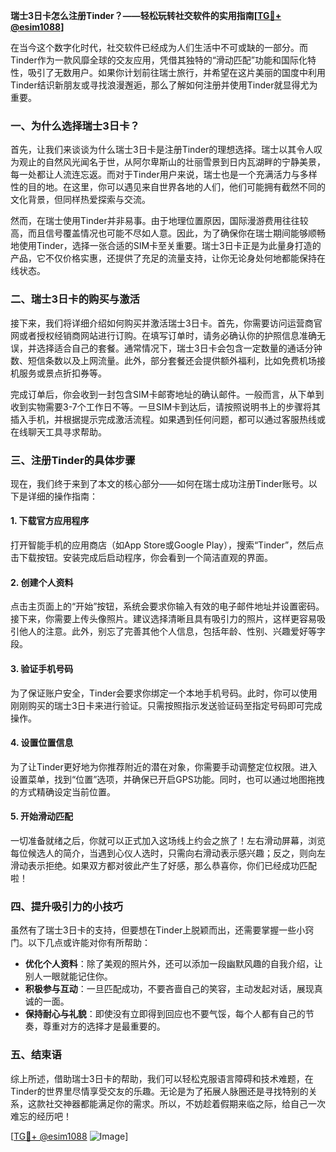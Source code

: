 **瑞士3日卡怎么注册Tinder？——轻松玩转社交软件的实用指南[[TG💪+ @esim1088](https://t.me/s/esim1088)]**

在当今这个数字化时代，社交软件已经成为人们生活中不可或缺的一部分。而Tinder作为一款风靡全球的交友应用，凭借其独特的“滑动匹配”功能和国际化特性，吸引了无数用户。如果你计划前往瑞士旅行，并希望在这片美丽的国度中利用Tinder结识新朋友或寻找浪漫邂逅，那么了解如何注册并使用Tinder就显得尤为重要。

### 一、为什么选择瑞士3日卡？

首先，让我们来谈谈为什么瑞士3日卡是注册Tinder的理想选择。瑞士以其令人叹为观止的自然风光闻名于世，从阿尔卑斯山的壮丽雪景到日内瓦湖畔的宁静美景，每一处都让人流连忘返。而对于Tinder用户来说，瑞士也是一个充满活力与多样性的目的地。在这里，你可以遇见来自世界各地的人们，他们可能拥有截然不同的文化背景，但同样热爱探索与交流。

然而，在瑞士使用Tinder并非易事。由于地理位置原因，国际漫游费用往往较高，而且信号覆盖情况也可能不尽如人意。因此，为了确保你在瑞士期间能够顺畅地使用Tinder，选择一张合适的SIM卡至关重要。瑞士3日卡正是为此量身打造的产品，它不仅价格实惠，还提供了充足的流量支持，让你无论身处何地都能保持在线状态。

### 二、瑞士3日卡的购买与激活

接下来，我们将详细介绍如何购买并激活瑞士3日卡。首先，你需要访问运营商官网或者授权经销商网站进行订购。在填写订单时，请务必确认你的护照信息准确无误，并选择适合自己的套餐。通常情况下，瑞士3日卡会包含一定数量的通话分钟数、短信条数以及上网流量。此外，部分套餐还会提供额外福利，比如免费机场接机服务或景点折扣券等。

完成订单后，你会收到一封包含SIM卡邮寄地址的确认邮件。一般而言，从下单到收到实物需要3-7个工作日不等。一旦SIM卡到达后，请按照说明书上的步骤将其插入手机，并根据提示完成激活流程。如果遇到任何问题，都可以通过客服热线或在线聊天工具寻求帮助。

### 三、注册Tinder的具体步骤

现在，我们终于来到了本文的核心部分——如何在瑞士成功注册Tinder账号。以下是详细的操作指南：

#### 1. 下载官方应用程序
打开智能手机的应用商店（如App Store或Google Play），搜索“Tinder”，然后点击下载按钮。安装完成后启动程序，你会看到一个简洁直观的界面。

#### 2. 创建个人资料
点击主页面上的“开始”按钮，系统会要求你输入有效的电子邮件地址并设置密码。接下来，你需要上传头像照片。建议选择清晰且具有吸引力的照片，这样更容易吸引他人的注意。此外，别忘了完善其他个人信息，包括年龄、性别、兴趣爱好等字段。

#### 3. 验证手机号码
为了保证账户安全，Tinder会要求你绑定一个本地手机号码。此时，你可以使用刚刚购买的瑞士3日卡来进行验证。只需按照指示发送验证码至指定号码即可完成操作。

#### 4. 设置位置信息
为了让Tinder更好地为你推荐附近的潜在对象，你需要手动调整定位权限。进入设置菜单，找到“位置”选项，并确保已开启GPS功能。同时，也可以通过地图拖拽的方式精确设定当前位置。

#### 5. 开始滑动匹配
一切准备就绪之后，你就可以正式加入这场线上约会之旅了！左右滑动屏幕，浏览每位候选人的简介，当遇到心仪人选时，只需向右滑动表示感兴趣；反之，则向左滑动表示拒绝。如果双方都对彼此产生了好感，那么恭喜你，你们已经成功匹配啦！

### 四、提升吸引力的小技巧

虽然有了瑞士3日卡的支持，但要想在Tinder上脱颖而出，还需要掌握一些小窍门。以下几点或许能对你有所帮助：

- **优化个人资料**：除了美观的照片外，还可以添加一段幽默风趣的自我介绍，让别人一眼就能记住你。
- **积极参与互动**：一旦匹配成功，不要吝啬自己的笑容，主动发起对话，展现真诚的一面。
- **保持耐心与礼貌**：即使没有立即得到回应也不要气馁，每个人都有自己的节奏，尊重对方的选择才是最重要的。

### 五、结束语

综上所述，借助瑞士3日卡的帮助，我们可以轻松克服语言障碍和技术难题，在Tinder的世界里尽情享受交友的乐趣。无论是为了拓展人脉圈还是寻找特别的关系，这款社交神器都能满足你的需求。所以，不妨趁着假期来临之际，给自己一次难忘的经历吧！

[[TG💪+ @esim1088](https://t.me/s/esim1088) ![Image](https://i.postimg.cc/4NQfJmqS/Snipaste-2025-05-13-00-14-12.png)]